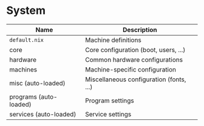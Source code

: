 # System

| Name                   | Description                              |
| ---------------------- | ---------------------------------------- |
| `default.nix`          | Machine definitions                      |
| core                   | Core configuration (boot, users, ...)    |
| hardware               | Common hardware configurations           |
| machines               | Machine-specific configuration           |
| misc (auto-loaded)     | Miscellaneous configuration (fonts, ...) |
| programs (auto-loaded) | Program settings                         |
| services (auto-loaded) | Service settings                         |

